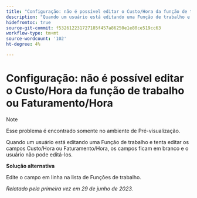 ```yaml
---
title: "Configuração: não é possível editar o Custo/Hora da função de trabalho ou o Faturamento/Hora"
description: "Quando um usuário está editando uma Função de trabalho e tenta editar os campos Custo/Hora ou Faturamento/Hora, os campos ficam em branco e o usuário não pode editá-los."
hidefromtoc: true
source-git-commit: f532612231727185f457a86250e1e80ce519cc63
workflow-type: tm+mt
source-wordcount: '102'
ht-degree: 4%

---
```



# Configuração: não é possível editar o Custo/Hora da função de trabalho ou Faturamento/Hora

>[!NOTE]
>
>Esse problema é encontrado somente no ambiente de Pré-visualização.

Quando um usuário está editando uma Função de trabalho e tenta editar os campos Custo/Hora ou Faturamento/Hora, os campos ficam em branco e o usuário não pode editá-los.

**Solução alternativa**

Edite o campo em linha na lista de Funções de trabalho.

_Relatado pela primeira vez em 29 de junho de 2023._

